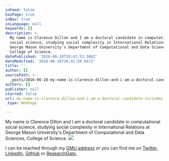 ```yaml
---
inFeed: false
hasPage: true
inNav: true
inLanguage: null
keywords: []
description: >-
  My name is Clarence Dillon and I am a doctoral candidate in computational
  social science, studying social complexity in International Relations at
  George Mason University's Department of Computational and Data Sciences,
  College of Science.
datePublished: '2016-06-28T20:41:53.306Z'
dateModified: '2016-06-28T20:41:50.047Z'
title: ''
author: []
sourcePath: >-
  _posts/2016-06-28-my-name-is-clarence-dillon-and-i-am-a-doctoral-candidate-in.md
authors: []
publisher: null
starred: false
url: my-name-is-clarence-dillon-and-i-am-a-doctoral-candidate-in/index.html
_type: WebPage

---
```

My name is Clarence Dillon and I am a doctoral candidate in computational social science, studying social complexity in International Relations at George Mason University's Department of Computational and Data Sciences, College of Science.
![](https://the-grid-user-content.s3-us-west-2.amazonaws.com/0773caa7-2a4c-4ee1-b8f2-0a0b3861cee2.jpg)

I can be reached through my [GMU address][0] or you can find me on [Twitter][1], [LinkedIn][2], [GitHub][3] or [ResearchGate][4][.][5]

[0]: mailto:cdillon2@masonlive.gmu.edu
[1]: https://twitter.com/CWDillon
[2]: https://www.linkedin.com/in/cwdillon
[3]: https://github.com/usuallycwdillon/
[4]: https://www.researchgate.net/profile/Clarence_Dillon
[5]: https://app.thegrid.io/posts/bf30b025-50a6-44ef-baab-9a7ab869f0af/researchgate.net/profile/Clarence_Dillon